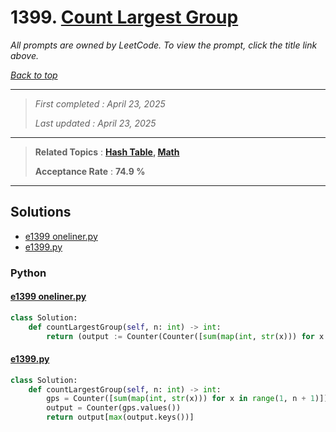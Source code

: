 # 1399. [Count Largest Group](<https://leetcode.com/problems/count-largest-group>)

*All prompts are owned by LeetCode. To view the prompt, click the title link above.*

*[Back to top](<../README.md>)*

------

> *First completed : April 23, 2025*
>
> *Last updated : April 23, 2025*

------

> **Related Topics** : **[Hash Table](<by_topic/Hash Table.md>), [Math](<by_topic/Math.md>)**
>
> **Acceptance Rate** : **74.9 %**

------

## Solutions

- [e1399 oneliner.py](<../my-submissions/e1399 oneliner.py>)
- [e1399.py](<../my-submissions/e1399.py>)
### Python
#### [e1399 oneliner.py](<../my-submissions/e1399 oneliner.py>)
```Python
class Solution:
    def countLargestGroup(self, n: int) -> int:
        return (output := Counter(Counter([sum(map(int, str(x))) for x in range(1, n + 1)]).values()))[max(output.keys())]
```

#### [e1399.py](<../my-submissions/e1399.py>)
```Python
class Solution:
    def countLargestGroup(self, n: int) -> int:
        gps = Counter([sum(map(int, str(x))) for x in range(1, n + 1)])
        output = Counter(gps.values())
        return output[max(output.keys())]
```

